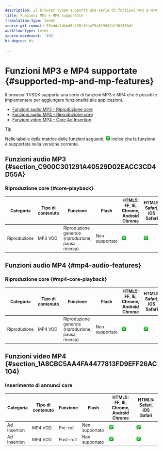 ```yaml
---
description: Il browser TVSDK supporta una serie di funzioni MP3 e MP4 che è possibile implementare per aggiungere funzionalità alle applicazioni.
title: Funzioni MP3 e MP4 supportate
translation-type: tm+mt
source-git-commit: 89bdda1d4bd5c126f19ba75a819942df901183d1
workflow-type: tm+mt
source-wordcount: '195'
ht-degree: 0%

---
```



# Funzioni MP3 e MP4 supportate {#supported-mp-and-mp-features}

Il browser TVSDK supporta una serie di funzioni MP3 e MP4 che è possibile implementare per aggiungere funzionalità alle applicazioni.
* [Funzioni audio MP3 - Riproduzione core](#core-playback)
* [Funzioni audio MP4 - Riproduzione core](#mp4-audio-features)
* [Funzioni video MP4 - Core Ad Insertion](#section_1A8CBC5AA4FA4477813FD9EFF26AC104)

>[!TIP]
>
>Nelle tabelle della matrice delle funzioni seguenti, ![icona supportata](assets/supported15.png) indica che la funzione è supportata nella versione corrente.

## Funzioni audio MP3 {#section_C900C301291A40529D02EACC3CD4D55A}

### Riproduzione core {#core-playback}

| Categoria | Tipo di contenuto | Funzione | Flash | HTML5: FF, IE, Chrome, Android Chrome | HTML5: Safari, iOS Safari |
|--- |--- |--- |--- |--- |--- |
| Riproduzione | MP3 VOD | Riproduzione generale (riproduzione, pausa, ricerca) | Non supportato | ![icona supportata](assets/supported15.png) | ![icona supportata](assets/supported15.png) |

## Funzioni audio MP4 {#mp4-audio-features}

### Riproduzione core {#mp4-core-playback}

| Categoria | Tipo di contenuto | Funzione | Flash | HTML5: FF, IE, Chrome, Android Chrome | HTML5: Safari, iOS Safari |
|--- |--- |--- |--- |--- |--- |
| Riproduzione | MP4 VOD | Riproduzione generale (riproduzione, pausa, ricerca) | Non supportato | ![icona supportata](assets/supported15.png) | ![icona supportata](assets/supported15.png) |

## Funzioni video MP4 {#section_1A8CBC5AA4FA4477813FD9EFF26AC104}

### Inserimento di annunci core

| Categoria | Tipo di contenuto | Funzione | Flash | HTML5: FF, IE, Chrome, Android Chrome | HTML5: Safari, iOS Safari |
|--- |--- |--- |--- |--- |--- |
| Ad Insertion | MP4 VOD | Pre-roll | Non supportato | ![icona supportata](assets/supported15.png) | ![icona supportata](assets/supported15.png) |
| Ad Insertion | MP4 VOD | Post-roll | Non supportato | ![icona supportata](assets/supported15.png) | ![icona supportata](assets/supported15.png) |